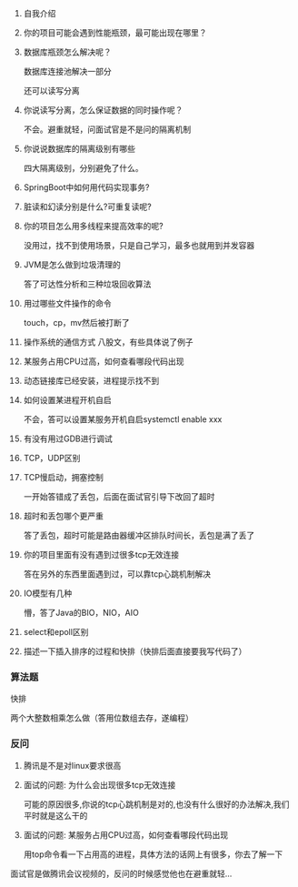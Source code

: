 
1. 自我介绍

2. 你的项目可能会遇到性能瓶颈，最可能出现在哪里？

3. 数据库瓶颈怎么解决呢？

   数据库连接池解决一部分

   还可以读写分离

4. 你说读写分离，怎么保证数据的同时操作呢？

   不会。避重就轻，问面试官是不是问的隔离机制

5. 你说说数据库的隔离级别有哪些

   四大隔离级别，分别避免了什么。

6. SpringBoot中如何用代码实现事务?

6. 脏读和幻读分别是什么?可重复读呢?

7. 你的项目怎么用多线程来提高效率的呢?

     没用过，找不到使用场景，只是自己学习，最多也就用到并发容器

8. JVM是怎么做到垃圾清理的

     答了可达性分析和三种垃圾回收算法

9. 用过哪些文件操作的命令

   touch，cp，mv然后被打断了

10. 操作系统的通信方式
      八股文，有些具体说了例子

11. 某服务占用CPU过高，如何查看哪段代码出现

12. 动态链接库已经安装，进程提示找不到

13. 如何设置某进程开机自启

      不会，答可以设置某服务开机自启systemctl enable xxx

14. 有没有用过GDB进行调试

15. TCP，UDP区别

16. TCP慢启动，拥塞控制

      一开始答错成了丢包，后面在面试官引导下改回了超时

17. 超时和丢包哪个更严重

      答了丢包，超时可能是路由器缓冲区排队时间长，丢包是满了丢了

18. 你的项目里面有没有遇到过很多tcp无效连接

      答在另外的东西里面遇到过，可以靠tcp心跳机制解决

19. IO模型有几种

      懵，答了Java的BIO，NIO，AIO

20. select和epoll区别

21. 描述一下插入排序的过程和快排（快排后面直接要我写代码了）

### 算法题

快排

两个大整数相乘怎么做（答用位数组去存，遂编程）

### 反问

1. 腾讯是不是对linux要求很高

2. 面试的问题: 为什么会出现很多tcp无效连接

   可能的原因很多,你说的tcp心跳机制是对的,也没有什么很好的办法解决,我们平时就是这么干的

3. 面试的问题: 某服务占用CPU过高，如何查看哪段代码出现

   用top命令看一下占用高的进程，具体方法的话网上有很多，你去了解一下

面试官是做腾讯会议视频的，反问的时候感觉他也在避重就轻...